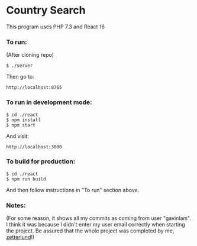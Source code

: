 # Country Search

This program uses PHP 7.3 and React 16

### To run:

(After cloning repo)
```
$ ./server
```

Then go to:
```
http://localhost:8765
```

### To run in development mode:

```
$ cd ./react
$ npm install
$ npm start
```

And visit:
```
http://localhost:3000
```

### To build for production:

```
$ cd ./react
$ npm run build
```
And then follow instructions in "To run" section above.

### Notes:

(For some reason, it shows all my commits as coming from user "gavinlam".  I think it was because I didn't enter my user email correctly when starting the project.  Be assured that the whole project was completed by me, [zetterlund](https://github.com/zetterlund)!)
